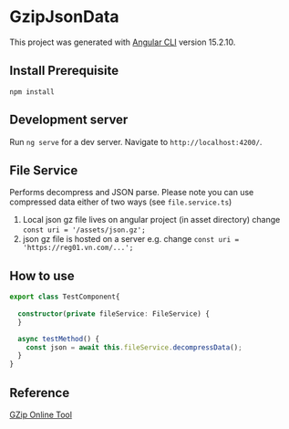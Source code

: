 # GzipJsonData

This project was generated with [Angular CLI](https://github.com/angular/angular-cli) version 15.2.10.

## Install Prerequisite

```shell
npm install
```

## Development server

Run `ng serve` for a dev server. Navigate to `http://localhost:4200/`. 

## File Service
Performs decompress and JSON parse. Please note you can use compressed data either of two ways (see `file.service.ts`)

1. Local json gz file lives on angular project (in asset directory) change `const uri = '/assets/json.gz';`
2. json gz file is hosted on a server e.g. change `const uri = 'https://reg01.vn.com/...';`

## How to use

```ts
export class TestComponent{
  
  constructor(private fileService: FileService) {
  }

  async testMethod() {
    const json = await this.fileService.decompressData();
  }
}
```

## Reference
[GZip Online Tool](https://www.zickty.com/texttogzip)
